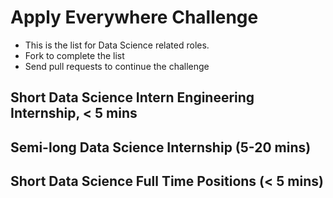 # Apply Everywhere Challenge
- This is the list for Data Science related roles.
- Fork to complete the list
- Send pull requests to continue the challenge

## Short Data Science Intern Engineering Internship, < 5 mins

## Semi-long Data Science Internship (5-20 mins)

## Short Data Science Full Time Positions (< 5 mins)

